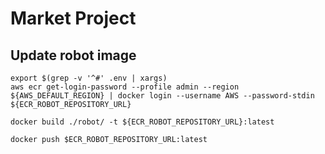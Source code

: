 # Market Project



## Update robot image

```shell
export $(grep -v '^#' .env | xargs)
aws ecr get-login-password --profile admin --region ${AWS_DEFAULT_REGION} | docker login --username AWS --password-stdin ${ECR_ROBOT_REPOSITORY_URL}

docker build ./robot/ -t ${ECR_ROBOT_REPOSITORY_URL}:latest

docker push $ECR_ROBOT_REPOSITORY_URL:latest
    
```
